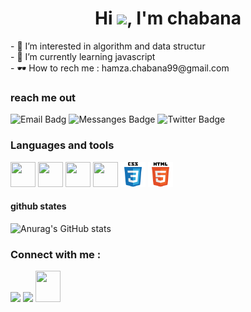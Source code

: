 <h1 align="center">Hi <img src="https://raw.githubusercontent.com/MartinHeinz/MartinHeinz/master/wave.gif" width="30px">, I'm chabana</h1>
- 👀 I’m interested in algorithm and data structur</br>
- 🌱 I’m currently learning javascript </br>
- 🕶 How to rech me : hamza.chabana99@gmail.com</br>

### <strong>reach me out</strong> 
 ![Email Badg](https://img.shields.io/badge/Gmail-D14836?style=for-the-badge&logo=hamza.chabana99@gmail.com&logoColor=white) ![Messanges Badge](https://img.shields.io/badge/Messenger-00B2FF?style=for-the-badge&logo=hamzapain&logoColor=white) ![Twitter Badge](https://img.shields.io/badge/Twitter-1DA1F2?style=for-the-badge&logo=twitter&logoColor=white)

 ### <strong>Languages and tools </strong>
<img src="https://camo.githubusercontent.com/76b775699d0e63bf121c58b4032a7fa572877c5f24cd3458f07e8795d84160c3/68747470733a2f2f696d672e69636f6e73382e636f6d2f706c6173746963696e652f35302f3030303030302f626173682e706e67" data-canonical-src="https://img.icons8.com/plasticine/50/000000/bash.png"  width = "40" height = "40"></img>
<img src="https://camo.githubusercontent.com/2771059ece39a91f0ca8afe0205a540e3af66f435508ba80b080eb249479d4dc/68747470733a2f2f696d672e69636f6e73382e636f6d2f636f6c6f722f34382f3030303030302f632d70726f6772616d6d696e672e706e67" data-canonical-src="https://img.icons8.com/color/48/000000/c-programming.png" width = "40" height = "40"></img>
<img src="https://camo.githubusercontent.com/11f0b3afa30619b424e9b29eea0b3bc9faa9a6d33c66e1ad20fc5d018f7a11f6/68747470733a2f2f696d672e69636f6e73382e636f6d2f636f6c6f722f34382f3030303030302f707974686f6e2d2d76312e706e67" data-canonical-src="https://img.icons8.com/color/48/000000/python--v1.png" width = "40" height = "40"></img>
<img src="https://camo.githubusercontent.com/84c2586aa67309f6fa224fdf5fdf33a633239375397a8e753ac1e7cc727f5458/68747470733a2f2f696d672e69636f6e73382e636f6d2f636f6c6f722f34382f3030303030302f6a6176617363726970742d2d76312e706e67" data-canonical-src="https://img.icons8.com/color/48/000000/javascript--v1.png" width = "40" height = "40"></img>
<img src="https://raw.githubusercontent.com/devicons/devicon/master/icons/css3/css3-original-wordmark.svg" data-canonical-src="https://img.icons8.com/color/48/000000/javascript--v1.png" width = "40" height = "40" style="max-width: 100%;"></img>
<img src="https://raw.githubusercontent.com/devicons/devicon/master/icons/html5/html5-original-wordmark.svg" width ="40" height = "40"></img>

#### <strong>github states</strong>
![Anurag's GitHub stats](https://github-readme-stats.vercel.app/api?username=Arenas99&hide=contribs,prs&theme=dracula)

### <strong>Connect with me </strong>:

<p align="left">

<a href = "https://twitter.com/@Hamza21783264
"><img src="https://img.icons8.com/fluent/48/000000/twitter.png"/></a>
<a href = "https://www.instagram.com/hamza pain/"><img src="https://img.icons8.com/fluent/48/000000/instagram-new.png"/></a>
<a herf ="" ><img src="https://raw.githubusercontent.com/rahuldkjain/github-profile-readme-generator/master/src/images/icons/Social/linked-in-alt.svg" height="50" width="40"></img></a>

</p>
